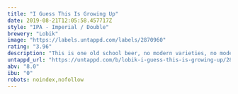 ```yaml
---
title: "I Guess This Is Growing Up"
date: 2019-08-21T12:05:58.457717Z
style: "IPA - Imperial / Double"
brewery: "Lobik"
image: "https://labels.untappd.com/labels/2870960"
rating: "3.96"
description: "This is one old school beer, no modern varieties, no modern yeasts, just plain old cascade columbus beer. Quite high but pleasant bitterness, with grapefruit and piney notes. I guess we all have to grow up at some point of time, but we want to brew a homage to this style that started it all. P.S. we're not growing up, we are just growing horizontally."
untappd_url: "https://untappd.com/b/lobik-i-guess-this-is-growing-up/2870960"
abv: "8.0"
ibu: "0"
robots: noindex,nofollow
---
```

